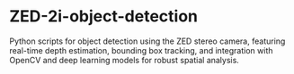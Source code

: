 # ZED-2i-object-detection
Python scripts for object detection using the ZED stereo camera, featuring real-time depth estimation, bounding box tracking, and integration with OpenCV and deep learning models for robust spatial analysis.
